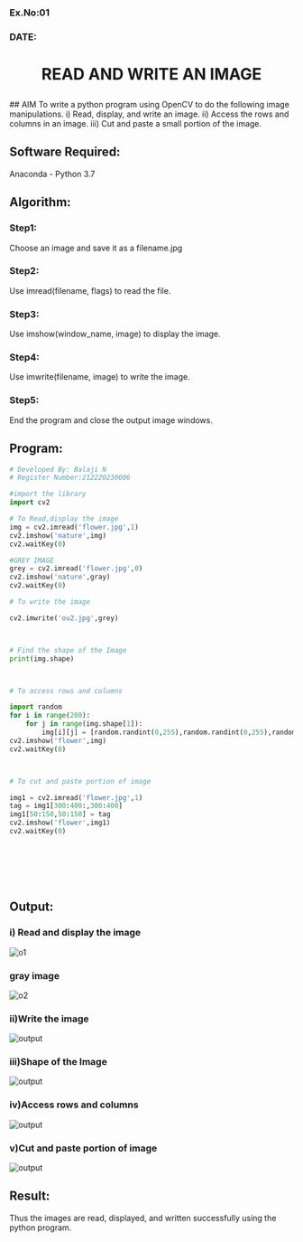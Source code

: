 ### Ex.No:01 
### DATE: 
# <p align="center">READ AND WRITE AN IMAGE

</p>
## AIM
To write a python program using OpenCV to do the following image manipulations.
i) Read, display, and write an image.
ii) Access the rows and columns in an image.
iii) Cut and paste a small portion of the image.

## Software Required:
Anaconda - Python 3.7
## Algorithm:
### Step1:
Choose an image and save it as a filename.jpg
### Step2:
Use imread(filename, flags) to read the file.
### Step3:
Use imshow(window_name, image) to display the image.
### Step4:
Use imwrite(filename, image) to write the image.
### Step5:
End the program and close the output image windows.
## Program:
```python
# Developed By: Balaji N
# Register Number:212220230006

#import the library
import cv2

# To Read,display the image
img = cv2.imread('flower.jpg',1)
cv2.imshow('nature',img)
cv2.waitKey(0)

#GREY IMAGE
grey = cv2.imread('flower.jpg',0)
cv2.imshow('nature',gray)
cv2.waitKey(0)

# To write the image

cv2.imwrite('ou2.jpg',grey)



# Find the shape of the Image
print(img.shape)



# To access rows and columns

import random
for i in range(200):
    for j in range(img.shape[1]):
        img[i][j] = [random.randint(0,255),random.randint(0,255),random.randint(0,255)]
cv2.imshow('flower',img)
cv2.waitKey(0)



# To cut and paste portion of image

img1 = cv2.imread('flower.jpg',1)
tag = img1[300:400:,300:400]
img1[50:150,50:150] = tag
cv2.imshow('flower',img1)
cv2.waitKey(0)








```
## Output:

### i) Read and display the image

![o1](https://user-images.githubusercontent.com/75235334/173748125-b32c4ac9-eea9-4000-adec-fa1f45fc824f.png)
### gray image
![o2](https://user-images.githubusercontent.com/75235334/173748435-5aefa349-13fa-46a6-b22f-5397597f4054.png)

### ii)Write the image

![output](./o3.png)


### iii)Shape of the Image


![output](./o3.png)


### iv)Access rows and columns

![output](./o4.png)


### v)Cut and paste portion of image

![output](./o5.png)


## Result:
Thus the images are read, displayed, and written successfully using the python program.


